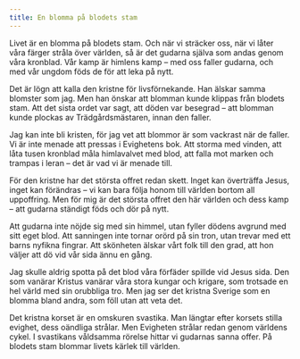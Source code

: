 ```yaml
---
title: En blomma på blodets stam
---
```

Livet är en blomma på blodets stam. Och när vi sträcker oss, när vi låter våra färger stråla över världen, så är det gudarna själva som andas genom våra kronblad. Vår kamp är himlens kamp – med oss faller gudarna, och med vår ungdom föds de för att leka på nytt.

Det är lögn att kalla den kristne för livsförnekande. Han älskar samma blomster som jag. Men han önskar att blomman kunde klippas från blodets stam. Att det sista ordet var sagt, att döden var besegrad – att blomman kunde plockas av Trädgårdsmästaren, innan den faller.

Jag kan inte bli kristen, för jag vet att blommor är som vackrast när de faller. Vi är inte menade att pressas i Evighetens bok. Att storma med vinden, att låta tusen kronblad måla himlavalvet med blod, att falla mot marken och trampas i leran – det är vad vi är menade till.

För den kristne har det största offret redan skett. Inget kan överträffa Jesus, inget kan förändras – vi kan bara följa honom till världen bortom all uppoffring. Men för mig är det största offret den här världen och dess kamp – att gudarna ständigt föds och dör på nytt.

Att gudarna inte nöjde sig med sin himmel, utan fyller dödens avgrund med sitt eget blod. Att sanningen inte tornar orörd på sin tron, utan trevar med ett barns nyfikna fingrar. Att skönheten älskar vårt folk till den grad, att hon väljer att dö vid vår sida ännu en gång.

Jag skulle aldrig spotta på det blod våra förfäder spillde vid Jesus sida. Den som vanärar Kristus vanärar våra stora kungar och krigare, som trotsade en hel värld med sin orubbliga tro. Men jag ser det kristna Sverige som en blomma bland andra, som föll utan att veta det.

Det kristna korset är en omskuren svastika. Man längtar efter korsets stilla evighet, dess oändliga strålar. Men Evigheten strålar redan genom världens cykel. I svastikans våldsamma rörelse hittar vi gudarnas sanna offer. På blodets stam blommar livets kärlek till världen.
